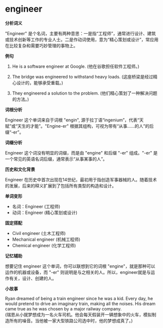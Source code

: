 # engineer

**分析词义**

  

"Engineer" 是个名词，主要有两种意思：一是指“工程师”，通常进行设计、建筑或技术创新等工作的专业人士。二是作动词使用，意为“精心策划或设计”，常应用在比较复杂和需要巧妙管理的事物上。

  

**例句**

  

1.  He is a software engineer at Google. (他在谷歌担任软件工程师。)
    
      
    
2.  The bridge was engineered to withstand heavy loads. (这座桥梁是经过精心设计的，能够承受重载。)
    
      
    
3.  They engineered a solution to the problem. (他们精心策划了一种解决问题的方法。)
    
      
    

  

**词根分析**

  

Engineer 这个单词来自于词根 "engin", 源于拉丁语“ingenium”，代表“天赋”或“天生的才能”。"Engine-er" 根据其组构，可视为带有“从事……的人”的后缀“-er”。

  

**词缀分析**

  

Engineer 这个词没有明显的词缀，而是由 "engine" 和后缀 "-er" 组成。"-er" 是一个常见的英语名词后缀，通常表示“从事某事的人”。

  

**历史和文化背景**

  

Engineer 在历史中首次出现在14世纪，最初用于指创造军事器械的人。随着技术的发展，后来的释义扩展到了包括所有类型的构造和设计。

  

**单词变形**

  

*   名词：Engineer (工程师)
*   动词：Engineer (精心策划或设计)

  

**固定搭配**

  

*   Civil engineer (土木工程师)
*   Mechanical engineer (机械工程师)
*   Chemical engineer (化学工程师)

  

**记忆辅助**

  

想要记住 engineer 这个单词，你可以联想到它的词根 "engine"，就是那种可以运作的机器或设备，而 "-er" 则说明是与之相关的人。所以，engineer就是与运作有关，设计、创建的人。

  

**小故事**

  

Ryan dreamed of being a train engineer since he was a kid. Every day, he would pretend to drive an imaginary train, making all the noises. His dream came true as he was chosen by a major railway company.  
(瑞恩从小就梦想成为一名火车司机。他会每天假装开一辆想象中的火车，模拟制造所有的噪音。当他被一家大型铁路公司选中时，他的梦想成真了。)
